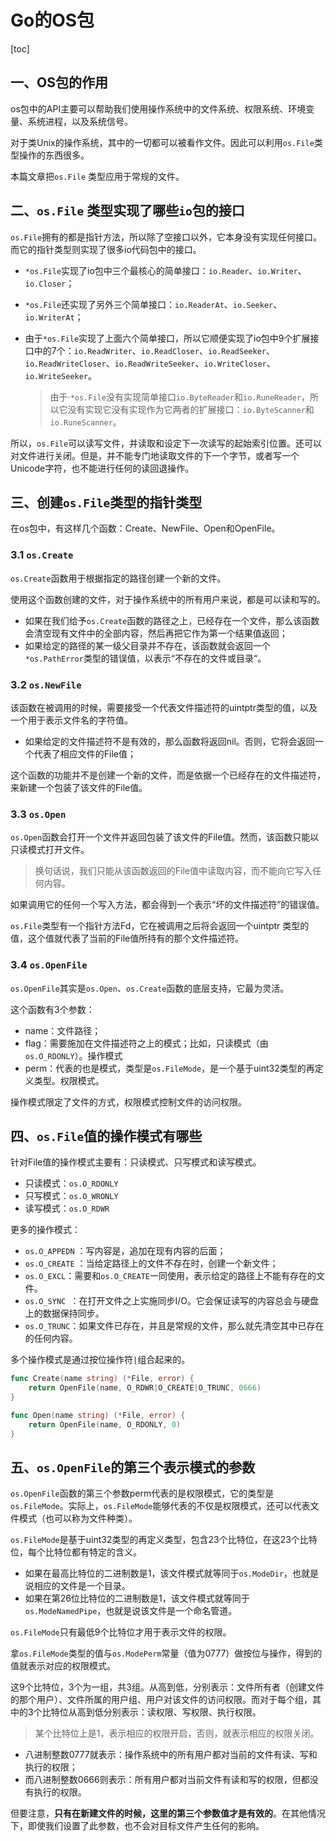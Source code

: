 # Go的OS包

[toc]

## 一、OS包的作用

os包中的API主要可以帮助我们使用操作系统中的文件系统、权限系统、环境变量、系统进程，以及系统信号。

对于类Unix的操作系统，其中的一切都可以被看作文件。因此可以利用`os.File`类型操作的东西很多。

本篇文章把`os.File` 类型应用于常规的文件。

## 二、`os.File` 类型实现了哪些`io`包的接口

`os.File`拥有的都是指针方法，所以除了空接口以外，它本身没有实现任何接口。而它的指针类型则实现了很多io代码包中的接口。

- `*os.File`实现了io包中三个最核心的简单接口：`io.Reader`、`io.Writer`、`io.Closer`；

- `*os.File`还实现了另外三个简单接口：`io.ReaderAt`、`io.Seeker`、`io.WriterAt`；

- 由于`*os.File`实现了上面六个简单接口，所以它顺便实现了io包中9个扩展接口中的7个：`io.ReadWriter`、`io.ReadCloser`、`io.ReadSeeker`、`io.ReadWriteCloser`、`io.ReadWriteSeeker`、`io.WriteCloser`、`io.WriteSeeker`。

  > 由于·`*os.File`没有实现简单接口`io.ByteReader`和`io.RuneReader`，所以它没有实现它没有实现作为它两者的扩展接口：`io.ByteScanner`和`io.RuneScanner`。

所以，`os.File`可以读写文件，并读取和设定下一次读写的起始索引位置。还可以对文件进行关闭。但是，并不能专门地读取文件的下一个字节，或者写一个Unicode字符，也不能进行任何的读回退操作。

## 三、创建`os.File`类型的指针类型

在os包中，有这样几个函数：Create、NewFile、Open和OpenFile。

### 3.1 `os.Create`

`os.Create`函数用于根据指定的路径创建一个新的文件。

使用这个函数创建的文件，对于操作系统中的所有用户来说，都是可以读和写的。

- 如果在我们给予`os.Create`函数的路径之上，已经存在一个文件，那么该函数会清空现有文件中的全部内容，然后再把它作为第一个结果值返回；
- 如果给定的路径的某一级父目录并不存在，该函数就会返回一个`*os.PathError`类型的错误值，以表示“不存在的文件或目录“。

### 3.2 `os.NewFile`

该函数在被调用的时候，需要接受一个代表文件描述符的uintptr类型的值，以及一个用于表示文件名的字符值。

- 如果给定的文件描述符不是有效的，那么函数将返回nil。否则，它将会返回一个代表了相应文件的File值；

这个函数的功能并不是创建一个新的文件，而是依据一个已经存在的文件描述符，来新建一个包装了该文件的File值。

### 3.3 `os.Open`

`os.Open`函数会打开一个文件并返回包装了该文件的File值。然而，该函数只能以只读模式打开文件。

> 换句话说，我们只能从该函数返回的File值中读取内容，而不能向它写入任何内容。

如果调用它的任何一个写入方法，都会得到一个表示“坏的文件描述符”的错误值。

`os.File`类型有一个指针方法Fd，它在被调用之后将会返回一个uintptr 类型的值，这个值就代表了当前的File值所持有的那个文件描述符。

### 3.4 `os.OpenFile`

`os.OpenFile`其实是`os.Open`、`os.Create`函数的底层支持，它最为灵活。

这个函数有3个参数：

- name：文件路径；
- flag：需要施加在文件描述符之上的模式；比如，只读模式（由`os.O_RDONLY`）。操作模式
- perm：代表的也是模式，类型是`os.FileMode`，是一个基于uint32类型的再定义类型。权限模式。

操作模式限定了文件的方式，权限模式控制文件的访问权限。

## 四、`os.File`值的操作模式有哪些

针对File值的操作模式主要有：只读模式、只写模式和读写模式。

- 只读模式：`os.O_RDONLY`
- 只写模式：`os.O_WRONLY`
- 读写模式：`os.O_RDWR`

更多的操作模式：

- `os.O_APPEDN` ：写内容是，追加在现有内容的后面；
- `os.O_CREATE` ：当给定路径上的文件不存在时，创建一个新文件；
- `os.O_EXCL`：需要和`os.O_CREATE`一同使用，表示给定的路径上不能有存在的文件。
- `os.O_SYNC `：在打开文件之上实施同步I/O。它会保证读写的内容总会与硬盘上的数据保持同步。
- `os.O_TRUNC`：如果文件已存在，并且是常规的文件，那么就先清空其中已存在的任何内容。

多个操作模式是通过按位操作符`|`组合起来的。

```go
func Create(name string) (*File, error) {
	return OpenFile(name, O_RDWR|O_CREATE|O_TRUNC, 0666)
}
```

```go
func Open(name string) (*File, error) {
	return OpenFile(name, O_RDONLY, 0)
}
```

## 五、`os.OpenFile`的第三个表示模式的参数

`os.OpenFile`函数的第三个参数perm代表的是权限模式，它的类型是`os.FileMode`。实际上，`os.FileMode`能够代表的不仅是权限模式，还可以代表文件模式（也可以称为文件种类）。

`os.FileMode`是基于uint32类型的再定义类型，包含23个比特位，在这23个比特位，每个比特位都有特定的含义。

- 如果在最高比特位的二进制数是1，该文件模式就等同于`os.ModeDir`，也就是说相应的文件是一个目录。
- 如果在第26位比特位的二进制数是1，该文件模式就等同于`os.ModeNamedPipe`，也就是说该文件是一个命名管道。

`os.FileMode`只有最低9个比特位才用于表示文件的权限。

拿`os.FileMode`类型的值与`os.ModePerm`常量（值为0777）做按位与操作，得到的值就表示对应的权限模式。

这9个比特位，3个为一组，共3组。从高到低，分别表示：文件所有者（创建文件的那个用户）、文件所属的用户组、用户对该文件的访问权限。而对于每个组，其中的3个比特位从高到低分别表示：读权限、写权限、执行权限。

> 某个比特位上是1，表示相应的权限开启，否则，就表示相应的权限关闭。

- 八进制整数0777就表示：操作系统中的所有用户都对当前的文件有读、写和执行的权限；
- 而八进制整数0666则表示：所有用户都对当前文件有读和写的权限，但都没有执行的权限。

但要注意，**只有在新建文件的时候，这里的第三个参数值才是有效的**。在其他情况下，即使我们设置了此参数，也不会对目标文件产生任何的影响。

